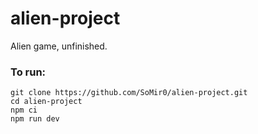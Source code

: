 # alien-project

Alien game, unfinished.

### To run:

```
git clone https://github.com/SoMir0/alien-project.git
cd alien-project
npm ci
npm run dev
```
